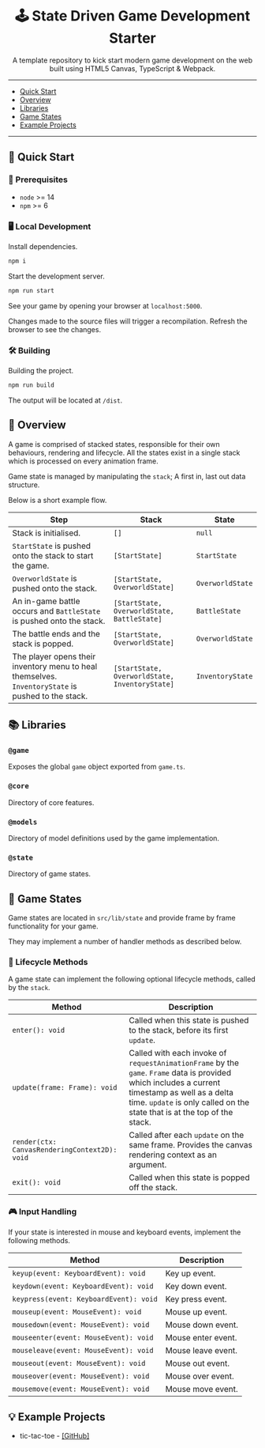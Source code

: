 <h1 align="center">
  🕹️ State Driven Game Development Starter
</h1>

<p align="center">
  A template repository to kick start modern game development on the web built using HTML5 Canvas, TypeScript & Webpack.
</p>

---

- [Quick Start](#quick-start)
- [Overview](#overview)
- [Libraries](#libraries)
- [Game States](#game-states)
- [Example Projects](#examples)

---

<h2 id="quick-start">🚀 Quick Start</h2>

### 🛑 Prerequisites

- `node` >= 14
- `npm` >= 6

### 🖥️ Local Development

Install dependencies.

```bash
npm i
```

Start the development server.

```bash
npm run start
```

See your game by opening your browser at `localhost:5000`.

Changes made to the source files will trigger a recompilation. Refresh the browser to see the changes.

### 🛠️ Building

Building the project.

```bash
npm run build
```

The output will be located at `/dist`.

<h2 id="overview">📖 Overview</h2>

A game is comprised of stacked states, responsible for their own behaviours, rendering and lifecycle. All the states exist in a single stack which is processed on every animation frame.

Game state is managed by manipulating the `stack`; A first in, last out data structure.

Below is a short example flow.

| Step                                                                                               | Stack                                          | State            |
| -------------------------------------------------------------------------------------------------- | ---------------------------------------------- | ---------------- |
| Stack is initialised.                                                                              | `[]`                                           | `null`           |
| `StartState` is pushed onto the stack to start the game.                                           | `[StartState]`                                 | `StartState`     |
| `OverworldState` is pushed onto the stack.                                                         | `[StartState, OverworldState]`                 | `OverworldState` |
| An in-game battle occurs and `BattleState` is pushed onto the stack.                               | `[StartState, OverworldState, BattleState]`    | `BattleState`    |
| The battle ends and the stack is popped.                                                           | `[StartState, OverworldState]`                 | `OverworldState` |
| The player opens their inventory menu to heal themselves. `InventoryState` is pushed to the stack. | `[StartState, OverworldState, InventoryState]` | `InventoryState` |

<h2 id="libraries">📚 Libraries</h2>

### `@game`

Exposes the global `game` object exported from `game.ts`.

### `@core`

Directory of core features.

### `@models`

Directory of model definitions used by the game implementation.

### `@state`

Directory of game states.

<h2 id="game-states">🧩 Game States</h2>

Game states are located in `src/lib/state` and provide frame by frame functionality for your game.

They may implement a number of handler methods as described below.

### 🔄 Lifecycle Methods

A game state can implement the following optional lifecycle methods, called by the `stack`.

| Method                                        | Description                                                                                                                                                                                                                  |
| --------------------------------------------- | ---------------------------------------------------------------------------------------------------------------------------------------------------------------------------------------------------------------------------- |
| `enter(): void`                               | Called when this state is pushed to the stack, before its first `update`.                                                                                                                                                    |
| `update(frame: Frame): void`                  | Called with each invoke of `requestAnimationFrame` by the `game`. `Frame` data is provided which includes a current timestamp as well as a delta time. `update` is only called on the state that is at the top of the stack. |
| `render(ctx: CanvasRenderingContext2D): void` | Called after each `update` on the same frame. Provides the canvas rendering context as an argument.                                                                                                                          |
| `exit(): void`                                | Called when this state is popped off the stack.                                                                                                                                                                              |

### 🎮 Input Handling

If your state is interested in mouse and keyboard events, implement the following methods.

| Method                                 | Description        |
| -------------------------------------- | ------------------ |
| `keyup(event: KeyboardEvent): void`    | Key up event.      |
| `keydown(event: KeyboardEvent): void`  | Key down event.    |
| `keypress(event: KeyboardEvent): void` | Key press event.   |
| `mouseup(event: MouseEvent): void`     | Mouse up event.    |
| `mousedown(event: MouseEvent): void`   | Mouse down event.  |
| `mouseenter(event: MouseEvent): void`  | Mouse enter event. |
| `mouseleave(event: MouseEvent): void`  | Mouse leave event. |
| `mouseout(event: MouseEvent): void`    | Mouse out event.   |
| `mouseover(event: MouseEvent): void`   | Mouse over event.  |
| `mousemove(event: MouseEvent): void`   | Mouse move event.  |

<h2 id="examples">💡 Example Projects</h2>

- tic-tac-toe - [[GitHub]](https://github.com/brookesb91/tic-tac-toe)
